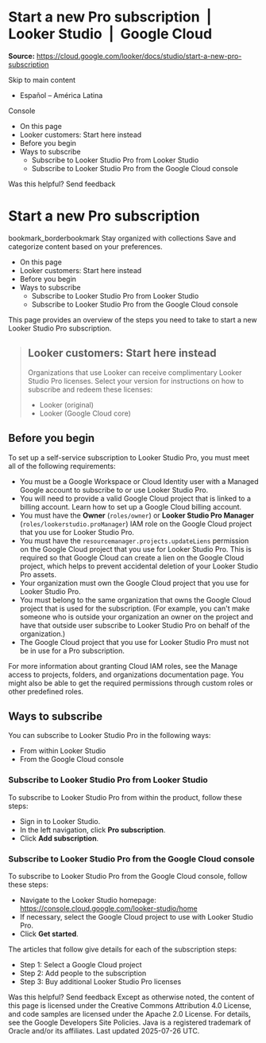 # Start a new Pro subscription  |  Looker Studio  |  Google Cloud

**Source:** https://cloud.google.com/looker/docs/studio/start-a-new-pro-subscription

Skip to main content 
  * Español – América Latina

Console 


  * On this page
  * Looker customers: Start here instead
  * Before you begin
  * Ways to subscribe
    * Subscribe to Looker Studio Pro from Looker Studio
    * Subscribe to Looker Studio Pro from the Google Cloud console




Was this helpful?
Send feedback 
#  Start a new Pro subscription
bookmark_borderbookmark Stay organized with collections  Save and categorize content based on your preferences.
  * On this page
  * Looker customers: Start here instead
  * Before you begin
  * Ways to subscribe
    * Subscribe to Looker Studio Pro from Looker Studio
    * Subscribe to Looker Studio Pro from the Google Cloud console


This page provides an overview of the steps you need to take to start a new Looker Studio Pro subscription.
> ## Looker customers: Start here instead
> Organizations that use Looker can receive complimentary Looker Studio Pro licenses. Select your version for instructions on how to subscribe and redeem these licenses:
>   * Looker (original)
>   * Looker (Google Cloud core)
> 

## Before you begin
To set up a self-service subscription to Looker Studio Pro, you must meet all of the following requirements:
  * You must be a Google Workspace or Cloud Identity user with a Managed Google account to subscribe to or use Looker Studio Pro.
  * You will need to provide a valid Google Cloud project that is linked to a billing account. Learn how to set up a Google Cloud billing account.
  * You must have the **Owner** (`roles/owner`) or **Looker Studio Pro Manager** (`roles/lookerstudio.proManager`) IAM role on the Google Cloud project that you use for Looker Studio Pro.
  * You must have the `resourcemanager.projects.updateLiens` permission on the Google Cloud project that you use for Looker Studio Pro. This is required so that Google Cloud can create a lien on the Google Cloud project, which helps to prevent accidental deletion of your Looker Studio Pro assets.
  * Your organization must own the Google Cloud project that you use for Looker Studio Pro.
  * You must belong to the same organization that owns the Google Cloud project that is used for the subscription. (For example, you can't make someone who is outside your organization an owner on the project and have that outside user subscribe to Looker Studio Pro on behalf of the organization.)
  * The Google Cloud project that you use for Looker Studio Pro must not be in use for a Pro subscription.


For more information about granting Cloud IAM roles, see the Manage access to projects, folders, and organizations documentation page. You might also be able to get the required permissions through custom roles or other predefined roles.
## Ways to subscribe
You can subscribe to Looker Studio Pro in the following ways:
  * From within Looker Studio
  * From the Google Cloud console


### Subscribe to Looker Studio Pro from Looker Studio
To subscribe to Looker Studio Pro from within the product, follow these steps:
  * Sign in to Looker Studio.
  * In the left navigation, click **Pro subscription**.
  * Click **Add subscription**.


### Subscribe to Looker Studio Pro from the Google Cloud console
To subscribe to Looker Studio Pro from the Google Cloud console, follow these steps:
  * Navigate to the Looker Studio homepage: https://console.cloud.google.com/looker-studio/home
  * If necessary, select the Google Cloud project to use with Looker Studio Pro.
  * Click **Get started**.


The articles that follow give details for each of the subscription steps:
  * Step 1: Select a Google Cloud project
  * Step 2: Add people to the subscription
  * Step 3: Buy additional Looker Studio Pro licenses


Was this helpful?
Send feedback 
Except as otherwise noted, the content of this page is licensed under the Creative Commons Attribution 4.0 License, and code samples are licensed under the Apache 2.0 License. For details, see the Google Developers Site Policies. Java is a registered trademark of Oracle and/or its affiliates.
Last updated 2025-07-26 UTC.


